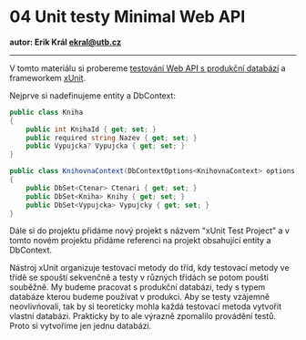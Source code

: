 # 04 Unit testy Minimal Web API

**autor: Erik Král ekral@utb.cz**

---

V tomto materiálu si probereme [testování Web API s produkční databází](https://learn.microsoft.com/en-us/ef/core/testing/testing-with-the-database) a frameworkem [xUnit](https://xunit.net/).

Nejprve si nadefinujeme entity a DbContext:

```csharp
public class Kniha
{
    public int KnihaId { get; set; }
    public required string Nazev { get; set; }
    public Vypujcka? Vypujcka { get; set; }
}

public class KnihovnaContext(DbContextOptions<KnihovnaContext> options) : DbContext(options)
{
    public DbSet<Ctenar> Ctenari { get; set; }
    public DbSet<Kniha> Knihy { get; set; }
    public DbSet<Vypujcka> Vypujcky { get; set; }
}
```

Dále si do projektu přidáme nový projekt s názvem "xUnit Test Project" a v tomto novém projektu přidáme referenci na projekt obsahující entity a DbContext. 

Nástroj xUnit organizuje testovací metody do tříd, kdy testovací metody ve třídě se spouští sekvenčně a testy v různých třídách se potom pouští souběžně. My budeme pracovat s produkční databází, tedy s typem databáze kterou budeme používat v produkci. Aby se testy vzájemně neovlivńovali, tak by si teoreticky mohla každá testovací metoda vytvořit vlastní databázi. Prakticky by to ale výrazně zpomalilo provádění testů. Proto si vytvoříme jen jednu databázi. 